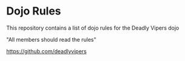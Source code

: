 Dojo Rules
==========

This repository contains a list of dojo rules for the Deadly Vipers dojo

"All members should read the rules"

https://github.com/deadlyvipers
